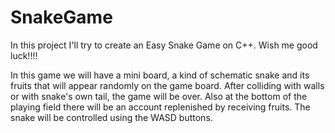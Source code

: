 # SnakeGame
In this project I'll try to create an Easy Snake Game on C++. Wish me good luck!!!!

In this game we will have a mini board, a kind of schematic snake and its fruits that will appear randomly on the game board. 
After colliding with walls or with snake's own tail, the game will be over.
Also at the bottom of the playing field there will be an account replenished by receiving fruits.
The snake will be controlled using the WASD buttons.